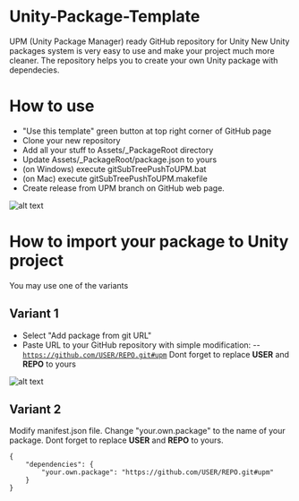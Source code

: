 # Unity-Package-Template
UPM (Unity Package Manager) ready GitHub repository for Unity
New Unity packages system is very easy to use and make your project much more cleaner.
The repository helps you to create your own Unity package with dependecies.

# How to use
- "Use this template" green button at top right corner of GitHub page
- Clone your new repository
- Add all your stuff to Assets/_PackageRoot directory
- Update Assets/_PackageRoot/package.json to yours
- (on Windows) execute gitSubTreePushToUPM.bat
- (on Mac) execute gitSubTreePushToUPM.makefile
- Create release from UPM branch on GitHub web page.

![alt text](https://neogeek.dev/images/creating-custom-packages-for-unity-2018.3--git-release.png)


# How to import your package to Unity project
You may use one of the variants

## Variant 1
- Select "Add package from git URL"
- Paste URL to your GitHub repository with simple modification:
-- <code>https://github.com/USER/REPO.git#upm</code> Dont forget to replace **USER** and **REPO** to yours

![alt text](https://neogeek.dev/images/creating-custom-packages-for-unity-2018.3--package-manager.png)

## Variant 2
Modify manifest.json file. 
Change "your.own.package" to the name of your package.
Dont forget to replace **USER** and **REPO** to yours.
<pre><code>{
    "dependencies": {
        "your.own.package": "https://github.com/USER/REPO.git#upm"
    }
}
</code></pre>
